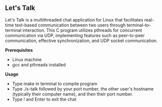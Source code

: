 ## Let's Talk

Let's Talk is a multithreaded chat application for Linux that facilitates real-time text-based communication between two users through terminal-to-terminal interaction. This C program utilizes pthreads for concurrent communication via UDP, implementing features such as peer-to-peer communication, effective synchronization, and UDP socket communication.

**Prerequisites**
* Linux machine
* gcc and pthreads installed

**Usage**
* Type make in terminal to compile program
* Type ./s-talk followed by your port number, the other user's hostname (typically their computer name), and then their port number.
* Type ! and Enter to exit the chat
